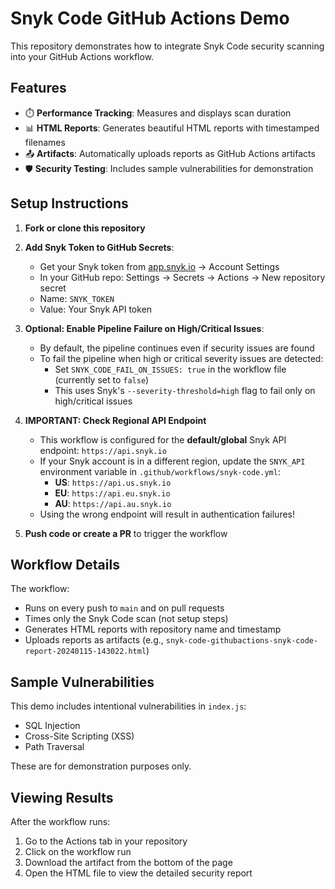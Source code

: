 # Snyk Code GitHub Actions Demo

This repository demonstrates how to integrate Snyk Code security scanning into your GitHub Actions workflow.

## Features

- ⏱️ **Performance Tracking**: Measures and displays scan duration
- 📊 **HTML Reports**: Generates beautiful HTML reports with timestamped filenames
- 📤 **Artifacts**: Automatically uploads reports as GitHub Actions artifacts
- 🛡️ **Security Testing**: Includes sample vulnerabilities for demonstration

## Setup Instructions

1. **Fork or clone this repository**

2. **Add Snyk Token to GitHub Secrets**:
   - Get your Snyk token from [app.snyk.io](https://app.snyk.io) → Account Settings
   - In your GitHub repo: Settings → Secrets → Actions → New repository secret
   - Name: `SNYK_TOKEN`
   - Value: Your Snyk API token

3. **Optional: Enable Pipeline Failure on High/Critical Issues**:
   - By default, the pipeline continues even if security issues are found
   - To fail the pipeline when high or critical severity issues are detected:
     - Set `SNYK_CODE_FAIL_ON_ISSUES: true` in the workflow file (currently set to `false`)
     - This uses Snyk's `--severity-threshold=high` flag to fail only on high/critical issues

4. **IMPORTANT: Check Regional API Endpoint**
   - This workflow is configured for the **default/global** Snyk API endpoint: `https://api.snyk.io`
   - If your Snyk account is in a different region, update the `SNYK_API` environment variable in `.github/workflows/snyk-code.yml`:
     - **US**: `https://api.us.snyk.io`
     - **EU**: `https://api.eu.snyk.io`
     - **AU**: `https://api.au.snyk.io`
   - Using the wrong endpoint will result in authentication failures!

5. **Push code or create a PR** to trigger the workflow

## Workflow Details

The workflow:
- Runs on every push to `main` and on pull requests
- Times only the Snyk Code scan (not setup steps)
- Generates HTML reports with repository name and timestamp
- Uploads reports as artifacts (e.g., `snyk-code-githubactions-snyk-code-report-20240115-143022.html`)

## Sample Vulnerabilities

This demo includes intentional vulnerabilities in `index.js`:
- SQL Injection
- Cross-Site Scripting (XSS)
- Path Traversal

These are for demonstration purposes only.

## Viewing Results

After the workflow runs:
1. Go to the Actions tab in your repository
2. Click on the workflow run
3. Download the artifact from the bottom of the page
4. Open the HTML file to view the detailed security report